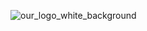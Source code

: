 ![our_logo_white_background](https://user-images.githubusercontent.com/101468541/158205637-2ca75c6e-e4a1-47df-af81-4e5ce6b704d3.png)
